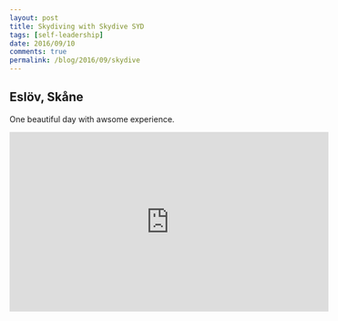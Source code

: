 ```yaml
---
layout: post
title: Skydiving with Skydive SYD
tags: [self-leadership]
date: 2016/09/10
comments: true
permalink: /blog/2016/09/skydive
---
```


<h2>Eslöv, Skåne</h2>

One beautiful day with awsome experience.

<iframe width="560" height="315" src="https://www.youtube-nocookie.com/embed/vRJevVmhKRE?rel=0" frameborder="0" allowfullscreen></iframe>
